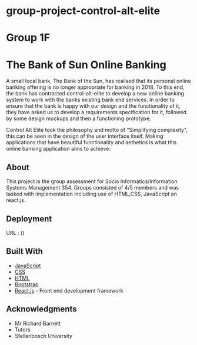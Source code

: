 # group-project-control-alt-elite
# Group 1F

# The Bank of Sun Online Banking

A small local bank, The Bank of the Sun, has realised that its personal online banking offering is no longer
appropriate for banking in 2018. To this end, the bank has contracted control-alt-elite  to develop a new online
banking system to work with the banks existing bank end services. In order to ensure that the bank is happy
with our design and the functionality of it, they have asked us to develop a requirements specification for it,
followed by some design mockups and then a functioning prototype.

Control Alt Elite took the philosophy and motto of "Simplifying complexity", this can be seen in the design of the user interface itself. Making applications that have beautiful functionality and aethetics is what this online banking application aims to achieve.


## About

This project is the group assessment for Socio Informatics/Information Systems Management 354. Groups consisted of 4/5 members and was tasked with implementation including use of HTML,CSS, JavaScript an react.js.


## Deployment

URL : ()

## Built With

* [JavaScript](https://www.javascript.com/) 
* [CSS](https://en.wikipedia.org/wiki/Cascading_Style_Sheets) 
* [HTML](https://en.wikipedia.org/wiki/HTML) 
* [Bootstrap](https://getbootstrap.com/)
* [React.js](https://reactjs.org/) - Front end development framework


## Acknowledgments
* Mr Richard Barnett
* Tutors
* Stellenbosch University 
